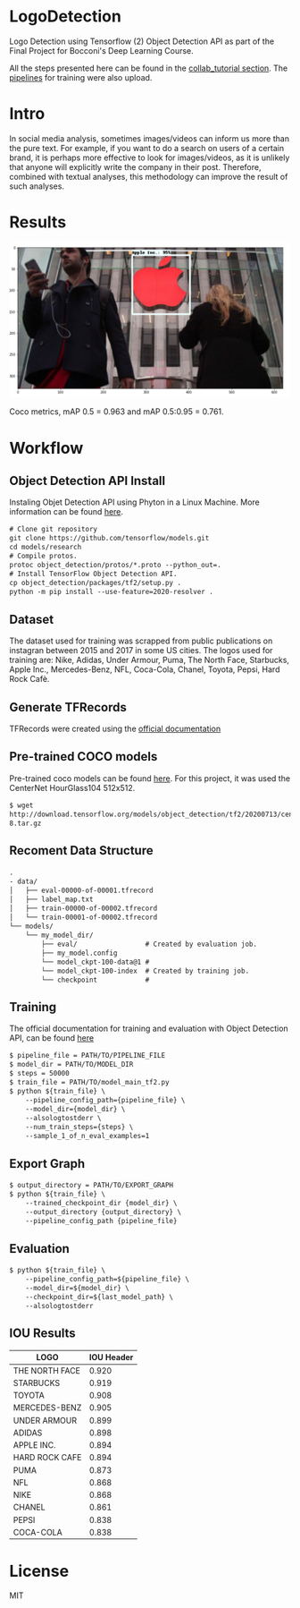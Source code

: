 # LogoDetection
Logo Detection using Tensorflow (2) Object Detection API as part of the Final Project for Bocconi's Deep Learning Course. 

All the steps presented here can be found in the [collab_tutorial section](colab_tutorials/).
The [pipelines](Models_pipeline/) for training were also upload.

# Intro
In social media analysis, sometimes images/videos can inform us more than the pure text. For example, if you want to do a search on users of a certain brand, it is perhaps more effective to look for images/videos, as it is unlikely that anyone will explicitly write the company in their post. Therefore, combined with textual analyses, this methodology can improve the result of such analyses.

# Results
![Apple](image/apple.PNG) 

Coco metrics, mAP 0.5 = 0.963 and mAP 0.5:0.95 = 0.761.

# Workflow

## Object Detection API Install
Instaling Objet Detection API using Phyton in a Linux Machine. More information can be found [here](https://github.com/tensorflow/models/blob/master/research/object_detection/g3doc/tf2.md).

```
# Clone git repository
git clone https://github.com/tensorflow/models.git
cd models/research
# Compile protos.
protoc object_detection/protos/*.proto --python_out=.
# Install TensorFlow Object Detection API.
cp object_detection/packages/tf2/setup.py .
python -m pip install --use-feature=2020-resolver .
```

## Dataset
The dataset used for training was scrapped from public publications on instagran between 2015 and 2017 in some US cities. The logos used for training are: Nike, Adidas, Under Armour, Puma, The North Face, Starbucks, Apple Inc., Mercedes-Benz, NFL, Coca-Cola, Chanel, Toyota, Pepsi, Hard Rock Cafè.

## Generate TFRecords
TFRecords were created using the [official documentation](https://github.com/tensorflow/models/blob/master/research/object_detection/g3doc/using_your_own_dataset.md)

## Pre-trained COCO models
Pre-trained coco models can be found [here](https://github.com/tensorflow/models/blob/master/research/object_detection/g3doc/tf2_detection_zoo.md). For this project, it was used the CenterNet HourGlass104 512x512.
```
$ wget http://download.tensorflow.org/models/object_detection/tf2/20200713/centernet_hg104_512x512_coco17_tpu-8.tar.gz
```


## Recoment Data Structure
```
.
- data/
│   ├── eval-00000-of-00001.tfrecord
│   ├── label_map.txt
│   ├── train-00000-of-00002.tfrecord
│   └── train-00001-of-00002.tfrecord
└── models/
    └── my_model_dir/
        ├── eval/                 # Created by evaluation job.
        ├── my_model.config
        └── model_ckpt-100-data@1 #
        └── model_ckpt-100-index  # Created by training job.
        └── checkpoint            #
````


## Training
The official documentation for training and evaluation with Object Detection API, can be found [here](https://github.com/tensorflow/models/blob/master/research/object_detection/g3doc/tf2_training_and_evaluation.md)

```
$ pipeline_file = PATH/TO/PIPELINE_FILE
$ model_dir = PATH/TO/MODEL_DIR
$ steps = 50000
$ train_file = PATH/TO/model_main_tf2.py
$ python ${train_file} \
    --pipeline_config_path={pipeline_file} \
    --model_dir={model_dir} \
    --alsologtostderr \
    --num_train_steps={steps} \
    --sample_1_of_n_eval_examples=1 
```

## Export Graph
```
$ output_directory = PATH/TO/EXPORT_GRAPH
$ python ${train_file} \
    --trained_checkpoint_dir {model_dir} \
    --output_directory {output_directory} \
    --pipeline_config_path {pipeline_file}
```

## Evaluation
```
$ python ${train_file} \
    --pipeline_config_path=${pipeline_file} \
    --model_dir=${model_dir} \
    --checkpoint_dir=${last_model_path} \
    --alsologtostderr
```

## IOU Results
| LOGO | IOU Header |
| ------------- | ------------- |
| THE NORTH FACE  | 0.920  |
| STARBUCKS  | 0.919  |
| TOYOTA  | 0.908  |
| MERCEDES-BENZ  | 0.905  |
| UNDER ARMOUR  | 0.899 |
| ADIDAS  | 0.898  |
| APPLE INC.  | 0.894 |
| HARD ROCK CAFE  | 0.894  |
| PUMA  | 0.873  |
| NFL | 0.868  |
| NIKE  | 0.868  |
| CHANEL  | 0.861  |
| PEPSI  | 0.838  |
| COCA-COLA  | 0.838  |

# License
MIT
